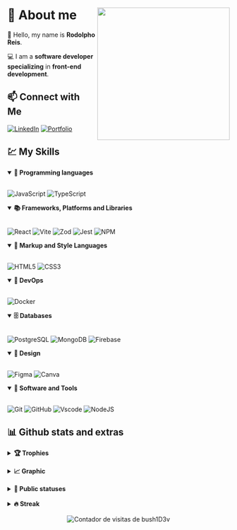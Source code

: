 # 📗 About me <img align='right' height="300em" src="https://github.com/rodolphoreis/rodolphoreis/assets/135350341/7926f46b-f0b7-4c3a-bd3f-f8d6547bb548"/>


🧠 Hello, my name is **Rodolpho Reis**. 


💻  I am a **software developer specializing** in **front-end development**.

 ## 📫 Connect with Me

[![LinkedIn](https://img.shields.io/badge/LinkedIn-0077B5?style=for-the-badge&logo=linkedin&logoColor=white)](https://www.linkedin.com/in/rodolphoreis/) 
[![Portfolio](https://img.shields.io/badge/Portfolio-FF5722?style=for-the-badge&logo=todoist&logoColor=white)](https://portfo-lio-psi.vercel.app/#about)

## 💹 My Skills 

<details open>
  <summary><b>📌 Programming languages</b></summary>
  <br>

![JavaScript](https://img.shields.io/badge/javascript-%23323330.svg?style=for-the-badge&logo=javascript&logoColor=%23F7DF1E)
![TypeScript](https://img.shields.io/badge/TypeScript-007ACC?style=for-the-badge&logo=typescript&logoColor=white)


</details>

<details open>
  <summary><b>📚 Frameworks, Platforms and Libraries</b></summary>
  <br>

![React](https://img.shields.io/badge/React-20232A?style=for-the-badge&logo=react&logoColor=61DAFB)
![Vite](https://img.shields.io/badge/vite-%23646CFF.svg?style=for-the-badge&logo=vite&logoColor=white)
![Zod](https://img.shields.io/badge/zod-%233068b7.svg?style=for-the-badge&logo=zod&logoColor=white)
![Jest](https://img.shields.io/badge/Jest-C21325?style=for-the-badge&logo=jest&logoColor=white)
![NPM](https://img.shields.io/badge/NPM-%23CB3837.svg?style=for-the-badge&logo=npm&logoColor=white)

</details>

<details open>
  <summary><b>🎨 Markup and Style Languages</b></summary>
  <br>
 
![HTML5](https://img.shields.io/badge/HTML5-E34F26?style=for-the-badge&logo=html5&logoColor=white)
![CSS3](https://img.shields.io/badge/CSS3-1572B6?style=for-the-badge&logo=css3&logoColor=white)
</details>

<details open>
  <summary><b>🧠 DevOps</b></summary>
  <br>

![Docker](https://img.shields.io/badge/docker-%23316192.svg?style=for-the-badge&logo=docker&logoColor=white)&nbsp;
</details>

<details open>
  <summary><b>🗄️ Databases</b></summary>
  <br>

![PostgreSQL](https://img.shields.io/badge/PostgreSQL-000?style=for-the-badge&logo=postgresql)
![MongoDB](https://img.shields.io/badge/MongoDB-%234ea94b.svg?style=for-the-badge&logo=mongodb&logoColor=white)
![Firebase](https://img.shields.io/badge/firebase-a08021?style=for-the-badge&logo=firebase&logoColor=ffcd34)
</details>

<details open>
<summary><b>🎨 Design</b></summary>
<br>
  
![Figma](https://img.shields.io/badge/figma-%23F24E1E.svg?style=for-the-badge&logo=figma&logoColor=white)
![Canva](https://img.shields.io/badge/Canva-%2300C4CC.svg?style=for-the-badge&logo=Canva&logoColor=white)
  
</details>

<details open>
  <summary><b>🔧 Software and Tools</b></summary>
  <br>

![Git](https://img.shields.io/badge/GIT-E44C30?style=for-the-badge&logo=git&logoColor=white)
![GitHub](https://img.shields.io/badge/-GitHub-181717?style=for-the-badge&logo=github)
![Vscode](https://img.shields.io/badge/Vscode-007ACC?style=for-the-badge&logo=visual-studio-code&logoColor=white)
![NodeJS](https://img.shields.io/badge/node.js-6DA55F?style=for-the-badge&logo=node.js&logoColor=white)
</details>


## 📊 Github stats and extras

<details>
  <summary><b>🏆 Trophies</b></summary>
  <br>

  <img src="https://github-profile-trophy.vercel.app/?username=rodolphoreis&theme=tokyonight&row=2&no-bg=true&column=3&margin-w=15&margin-h=15" />
</details>


<br>
<details>
  <summary><b>📈 Graphic</b></summary>
  <br>

[![Ashutosh's github activity graph](https://github-readme-activity-graph.vercel.app/graph?username=rodolphoreis&bg_color=0a0222&color=b3b3b3&line=157520&point=206541&area=true&hide_border=true)](https://github.com/ashutosh00710/github-readme-activity-graph)
</details>

<br>
<details>
  <summary><b>🧬 Public statuses</b></summary>
  <br>

  <img height="180em" src="https://github-readme-stats.vercel.app/api?username=rodolphoreis&hide_title=false&border_color=16c60c&theme=chartreuse-dark&show_icons=true"/>
  <img height="180em" src="https://github-readme-stats-git-masterrstaa-rickstaa.vercel.app/api/top-langs/?username=rodolphoreis&theme=chartreuse-dark&layout=compact&bg_color=&border_color=16c60c&text_color=FFF"/>

</details>
<br>

<details>
  <summary><b>🔥 Streak</b></summary>
  <br>

[![GitHub Streak](https://streak-stats.demolab.com/?user=rodolphoreis&theme=chartreuse-dark&background=000&border=16c60c&dates=FFF)](https://git.io/streak-stats)
</details>
<br>

<div align="center">
<img alt="Contador de visitas de bush1D3v" src="https://profile-counter.glitch.me/marcelldac/count.svg"/>
</div>


